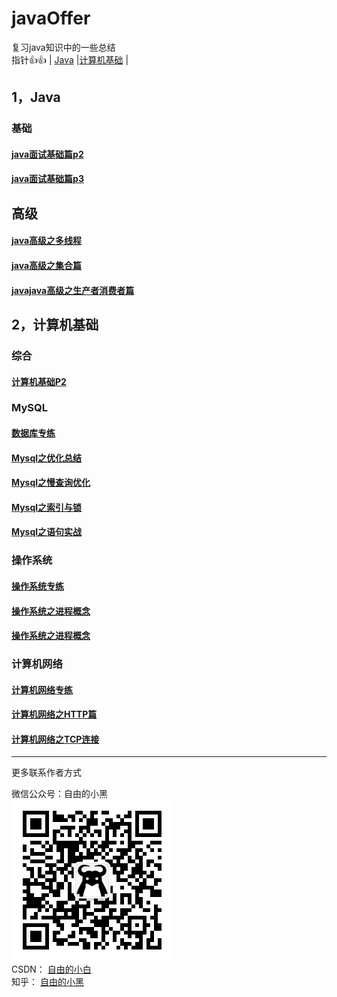 # javaOffer
复习java知识中的一些总结  
指针👍👍 | [Java](#1) |[计算机基础](#2) |  
## 1，Java<span id = 1></sapn>
### 基础
#### [java面试基础篇p2](/java基础/java面试基础P2.md)
#### [java面试基础篇p3](/java基础/java面试基础P3.md)
## 高级
#### [java高级之多线程](/java基础/java高级之多线程.md)
#### [java高级之集合篇](/java基础/java高级之集合篇.md)
#### [javajava高级之生产者消费者篇](/java基础/java高级之生产者消费者篇.md)
## 2，计算机基础<span id = 2></sapn>
### 综合
#### [计算机基础P2](计算机基础/计算机基础P2.md)
### MySQL
#### [数据库专练](计算机基础/数据库专练.md)
#### [Mysql之优化总结](/计算机基础/Mysql之优化总结.md)
#### [Mysql之慢查询优化](/计算机基础/Mysql之慢查询优化.md)
#### [Mysql之索引与锁](/计算机基础/Mysql之索引与锁.md)
#### [Mysql之语句实战](/计算机基础/Mysql之语句实战.md)
### 操作系统
#### [操作系统专练](计算机基础/操作系统专练.md)
#### [操作系统之进程概念](计算机基础/操作系统之进程概念.md)
#### [操作系统之进程概念](计算机基础/操作系统之进程概念.md)
### 计算机网络
#### [计算机网络专练](计算机基础/计算机网络专练.md)
#### [计算机网络之HTTP篇](计算机基础/计算机网络之HTTP篇.md)
#### [计算机网络之TCP连接](计算机基础/计算机网络之TCP连接.md)
---
更多联系作者方式

微信公众号：自由的小黑  
![微信公众号](image/weixin.jpg)  
CSDN：    [自由的小白](https://blog.csdn.net/zzzzlei123123123)  
知乎：     [自由的小黑](https://www.zhihu.com/people/ziyouxiaohei/activities)
